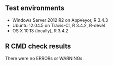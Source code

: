 ## Test environments

* Windows Server 2012 R2 on AppVeyor, R 3.4.3
* Ubuntu 12.04.5 on Travis-CI, R 3.4.2, R-devel
* OS X 10.13 (locally), R 3.4.2

## R CMD check results

There were no ERRORs or WARNINGs.
